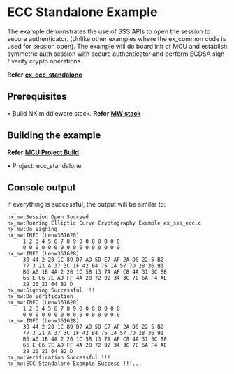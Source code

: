 # ECC Standalone Example

The example demonstrates the use of SSS APIs to open the session to secure authenticator. (Unlike other
examples where the ex_common code is used for session open).
The example will do board init of MCU and establish symmetric auth session with secure authenticator and
perform ECDSA sign / verify crypto operations.
 
**Refer** [**ex_ecc_standalone**](./ex_sss_ecc_standalone.c)

## Prerequisites
• Build NX middleware stack. **Refer** [**MW stack**](../../../doc/stack/readme.md)

## Building the example 
   **Refer** [**MCU Project Build**](../../../doc/mcu_projects/readme.md)

• Project: ecc_standalone

## Console output
If everything is successful, the output will be similar to:

```
nx_mw:Session Open Succeed
nx_mw:Running Elliptic Curve Cryptography Example ex_sss_ecc.c
nx_mw:Do Signing
nx_mw:INFO (Len=361620)
     1 2 3 4 5 6 7 8 9 0 0 0 0 0 0 0
     0 0 0 0 0 0 0 0 0 0 0 0 0 0 0 0
nx_mw:INFO (Len=361628)
     30 44 2 20 1C 89 D7 AD 5D E7 AF 2A D8 22 5 B2
     77 3 21 A 37 3C 1F 42 B4 75 14 57 7D 28 36 91
     B6 A0 1B 4A 2 20 1C 5B 13 7A AF C8 4A 31 3C B8
     66 E C6 7E AD FF 4A 28 72 92 34 3C 7E 6A F4 AE
     29 20 21 64 B2 D
nx_mw:Signing Successful !!!
nx_mw:Do Verification
nx_mw:INFO (Len=361620)
     1 2 3 4 5 6 7 8 9 0 0 0 0 0 0 0
     0 0 0 0 0 0 0 0 0 0 0 0 0 0 0 0
nx_mw:INFO (Len=361628)
     30 44 2 20 1C 89 D7 AD 5D E7 AF 2A D8 22 5 B2
     77 3 21 A 37 3C 1F 42 B4 75 14 57 7D 28 36 91
     B6 A0 1B 4A 2 20 1C 5B 13 7A AF C8 4A 31 3C B8
     66 E C6 7E AD FF 4A 28 72 92 34 3C 7E 6A F4 AE
     29 20 21 64 B2 D
nx_mw:Verification Successful !!!
nx_mw:ECC-Standalone Example Success !!!...
```
